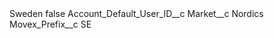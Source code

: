 <?xml version="1.0" encoding="UTF-8"?>
<CustomMetadata xmlns="http://soap.sforce.com/2006/04/metadata" xmlns:xsi="http://www.w3.org/2001/XMLSchema-instance" xmlns:xsd="http://www.w3.org/2001/XMLSchema">
    <label>Sweden</label>
    <protected>false</protected>
    <values>
        <field>Account_Default_User_ID__c</field>
        <value xsi:nil="true"/>
    </values>
    <values>
        <field>Market__c</field>
        <value xsi:type="xsd:string">Nordics</value>
    </values>
    <values>
        <field>Movex_Prefix__c</field>
        <value xsi:type="xsd:string">SE</value>
    </values>
</CustomMetadata>
